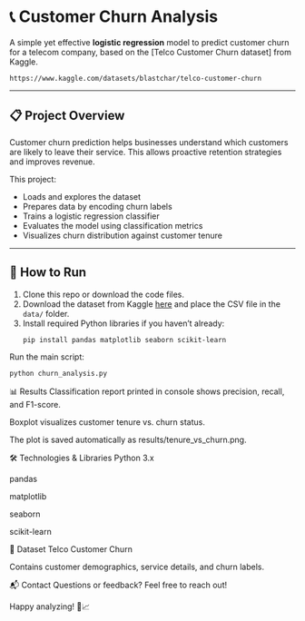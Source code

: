 # 📞 Customer Churn Analysis

A simple yet effective **logistic regression** model to predict customer churn for a telecom company, based on the [Telco Customer Churn dataset] from Kaggle.
```
https://www.kaggle.com/datasets/blastchar/telco-customer-churn
```

---
## 📋 Project Overview

Customer churn prediction helps businesses understand which customers are likely to leave their service. This allows proactive retention strategies and improves revenue.

This project:
- Loads and explores the dataset  
- Prepares data by encoding churn labels  
- Trains a logistic regression classifier  
- Evaluates the model using classification metrics  
- Visualizes churn distribution against customer tenure  

---

## 🚀 How to Run

1. Clone this repo or download the code files.  
2. Download the dataset from Kaggle [here](https://www.kaggle.com/datasets/blastchar/telco-customer-churn) and place the CSV file in the `data/` folder.  
3. Install required Python libraries if you haven’t already:
   ```bash
   pip install pandas matplotlib seaborn scikit-learn
   ```
Run the main script:
```bash
python churn_analysis.py
```

📊 Results
Classification report printed in console shows precision, recall, and F1-score.

Boxplot visualizes customer tenure vs. churn status.

The plot is saved automatically as results/tenure_vs_churn.png.

🛠️ Technologies & Libraries
Python 3.x

pandas

matplotlib

seaborn

scikit-learn

🔗 Dataset
Telco Customer Churn

Contains customer demographics, service details, and churn labels.

📬 Contact
Questions or feedback? Feel free to reach out!

Happy analyzing! 🚀📈

